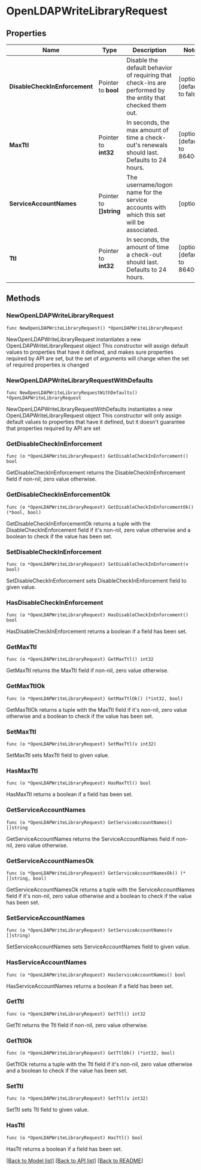 # OpenLDAPWriteLibraryRequest

## Properties

Name | Type | Description | Notes
------------ | ------------- | ------------- | -------------
**DisableCheckInEnforcement** | Pointer to **bool** | Disable the default behavior of requiring that check-ins are performed by the entity that checked them out. | [optional] [default to false]
**MaxTtl** | Pointer to **int32** | In seconds, the max amount of time a check-out&#39;s renewals should last. Defaults to 24 hours. | [optional] [default to 86400]
**ServiceAccountNames** | Pointer to **[]string** | The username/logon name for the service accounts with which this set will be associated. | [optional] 
**Ttl** | Pointer to **int32** | In seconds, the amount of time a check-out should last. Defaults to 24 hours. | [optional] [default to 86400]

## Methods

### NewOpenLDAPWriteLibraryRequest

`func NewOpenLDAPWriteLibraryRequest() *OpenLDAPWriteLibraryRequest`

NewOpenLDAPWriteLibraryRequest instantiates a new OpenLDAPWriteLibraryRequest object
This constructor will assign default values to properties that have it defined,
and makes sure properties required by API are set, but the set of arguments
will change when the set of required properties is changed

### NewOpenLDAPWriteLibraryRequestWithDefaults

`func NewOpenLDAPWriteLibraryRequestWithDefaults() *OpenLDAPWriteLibraryRequest`

NewOpenLDAPWriteLibraryRequestWithDefaults instantiates a new OpenLDAPWriteLibraryRequest object
This constructor will only assign default values to properties that have it defined,
but it doesn't guarantee that properties required by API are set

### GetDisableCheckInEnforcement

`func (o *OpenLDAPWriteLibraryRequest) GetDisableCheckInEnforcement() bool`

GetDisableCheckInEnforcement returns the DisableCheckInEnforcement field if non-nil, zero value otherwise.

### GetDisableCheckInEnforcementOk

`func (o *OpenLDAPWriteLibraryRequest) GetDisableCheckInEnforcementOk() (*bool, bool)`

GetDisableCheckInEnforcementOk returns a tuple with the DisableCheckInEnforcement field if it's non-nil, zero value otherwise
and a boolean to check if the value has been set.

### SetDisableCheckInEnforcement

`func (o *OpenLDAPWriteLibraryRequest) SetDisableCheckInEnforcement(v bool)`

SetDisableCheckInEnforcement sets DisableCheckInEnforcement field to given value.

### HasDisableCheckInEnforcement

`func (o *OpenLDAPWriteLibraryRequest) HasDisableCheckInEnforcement() bool`

HasDisableCheckInEnforcement returns a boolean if a field has been set.

### GetMaxTtl

`func (o *OpenLDAPWriteLibraryRequest) GetMaxTtl() int32`

GetMaxTtl returns the MaxTtl field if non-nil, zero value otherwise.

### GetMaxTtlOk

`func (o *OpenLDAPWriteLibraryRequest) GetMaxTtlOk() (*int32, bool)`

GetMaxTtlOk returns a tuple with the MaxTtl field if it's non-nil, zero value otherwise
and a boolean to check if the value has been set.

### SetMaxTtl

`func (o *OpenLDAPWriteLibraryRequest) SetMaxTtl(v int32)`

SetMaxTtl sets MaxTtl field to given value.

### HasMaxTtl

`func (o *OpenLDAPWriteLibraryRequest) HasMaxTtl() bool`

HasMaxTtl returns a boolean if a field has been set.

### GetServiceAccountNames

`func (o *OpenLDAPWriteLibraryRequest) GetServiceAccountNames() []string`

GetServiceAccountNames returns the ServiceAccountNames field if non-nil, zero value otherwise.

### GetServiceAccountNamesOk

`func (o *OpenLDAPWriteLibraryRequest) GetServiceAccountNamesOk() (*[]string, bool)`

GetServiceAccountNamesOk returns a tuple with the ServiceAccountNames field if it's non-nil, zero value otherwise
and a boolean to check if the value has been set.

### SetServiceAccountNames

`func (o *OpenLDAPWriteLibraryRequest) SetServiceAccountNames(v []string)`

SetServiceAccountNames sets ServiceAccountNames field to given value.

### HasServiceAccountNames

`func (o *OpenLDAPWriteLibraryRequest) HasServiceAccountNames() bool`

HasServiceAccountNames returns a boolean if a field has been set.

### GetTtl

`func (o *OpenLDAPWriteLibraryRequest) GetTtl() int32`

GetTtl returns the Ttl field if non-nil, zero value otherwise.

### GetTtlOk

`func (o *OpenLDAPWriteLibraryRequest) GetTtlOk() (*int32, bool)`

GetTtlOk returns a tuple with the Ttl field if it's non-nil, zero value otherwise
and a boolean to check if the value has been set.

### SetTtl

`func (o *OpenLDAPWriteLibraryRequest) SetTtl(v int32)`

SetTtl sets Ttl field to given value.

### HasTtl

`func (o *OpenLDAPWriteLibraryRequest) HasTtl() bool`

HasTtl returns a boolean if a field has been set.


[[Back to Model list]](../README.md#documentation-for-models) [[Back to API list]](../README.md#documentation-for-api-endpoints) [[Back to README]](../README.md)



